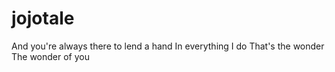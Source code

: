 # jojotale
And you're always there to lend a hand In everything I do That's the wonder The wonder of you
